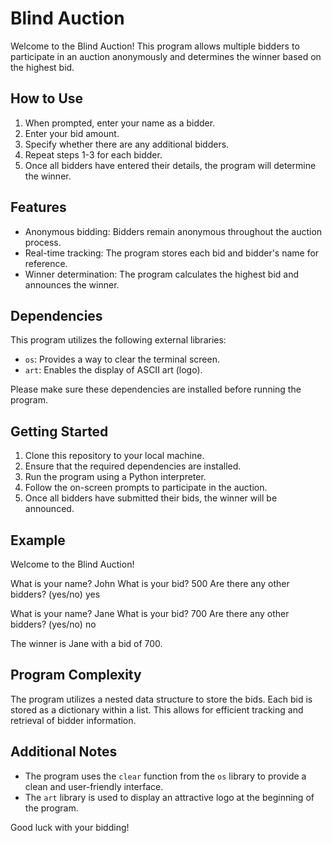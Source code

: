# Blind Auction

Welcome to the Blind Auction! This program allows multiple bidders to participate in an auction anonymously and determines the winner based on the highest bid.

## How to Use

1. When prompted, enter your name as a bidder.
2. Enter your bid amount.
3. Specify whether there are any additional bidders.
4. Repeat steps 1-3 for each bidder.
5. Once all bidders have entered their details, the program will determine the winner.

## Features

- Anonymous bidding: Bidders remain anonymous throughout the auction process.
- Real-time tracking: The program stores each bid and bidder's name for reference.
- Winner determination: The program calculates the highest bid and announces the winner.

## Dependencies

This program utilizes the following external libraries:

- `os`: Provides a way to clear the terminal screen.
- `art`: Enables the display of ASCII art (logo).

Please make sure these dependencies are installed before running the program.

## Getting Started

1. Clone this repository to your local machine.
2. Ensure that the required dependencies are installed.
3. Run the program using a Python interpreter.
4. Follow the on-screen prompts to participate in the auction.
5. Once all bidders have submitted their bids, the winner will be announced.

## Example

Welcome to the Blind Auction!

What is your name? John
What is your bid? 500
Are there any other bidders? (yes/no) yes

What is your name? Jane
What is your bid? 700
Are there any other bidders? (yes/no) no

The winner is Jane with a bid of 700.


## Program Complexity

The program utilizes a nested data structure to store the bids. Each bid is stored as a dictionary within a list. This allows for efficient tracking and retrieval of bidder information.

## Additional Notes

- The program uses the `clear` function from the `os` library to provide a clean and user-friendly interface.
- The `art` library is used to display an attractive logo at the beginning of the program.

Good luck with your bidding!

